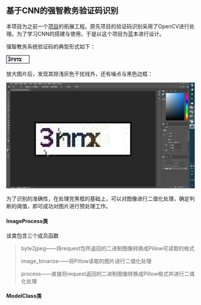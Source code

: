 ## 基于CNN的强智教务验证码识别

本项目为之前一个[项目](https://github.com/Mundanity-fc/NJUST_Toolkit)的拓展工程。原先项目的验证码识别采用了OpenCV进行处理。为了学习CNN的搭建与使用，于是以这个项目为蓝本进行设计。

强智教务系统验证码的典型形式如下：

![一个典型的图片](verifycode.jpg)

放大图片后，发现其除浅灰色干扰线外，还有噪点与黑色边框：

![](asset/verifycode_detail.jpg)

为了识别的准确性，在处理完黑框的基础上，可以对图像进行二值化处理，确定判断的阈值，即可成功对图片进行预处理工作。

#### ImageProcess类

该类包含三个成员函数

> byte2jpeg——将request包所返回的二进制图像转换成Pillow可读取的格式
>
> image_binarize——将Pillow读取的图片进行二值化处理
>
> process——直接将request返回的二进制图像转换成Pillow格式并进行二值化处理

#### ModelClass类
